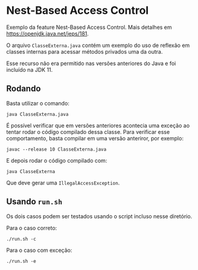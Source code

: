 # Nest-Based Access Control

Exemplo da feature Nest-Based Access Control. Mais detalhes em https://openjdk.java.net/jeps/181.

O arquivo `ClasseExterna.java` contém um exemplo do uso de reflexão em classes internas para acessar métodos privados uma da outra.

Esse recurso não era permitido nas versões anteriores do Java e foi incluído na JDK 11.

## Rodando

Basta utilizar o comando:

```
java ClasseExterna.java
```

É possível verificar que em versões anteriores acontecia uma exceção ao tentar rodar o código compilado dessa classe. Para verificar esse comportamento, basta compilar em uma versão anteriror, por exemplo:

```
javac --release 10 ClasseExterna.java
```

E depois rodar o código compilado com:

```
java ClasseExterna
```

Que deve gerar uma `IllegalAccessException`.

## Usando `run.sh`

Os dois casos podem ser testados usando o script incluso nesse diretório.

Para o caso correto:

```
./run.sh -c
```

Para o caso com exceção:

```
./run.sh -e
```
